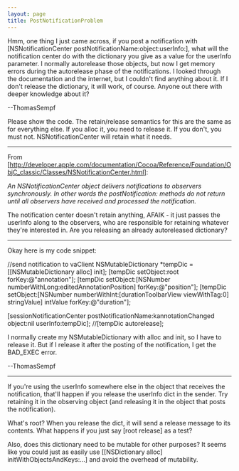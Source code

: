 ```yaml
---
layout: page
title: PostNotificationProblem
---
```


Hmm, one thing I just came across, if you post a notification with [NSNotificationCenter postNotificationName:object:userInfo:], what will the notification center do with the dictionary you give as a value for the userInfo parameter. I normally autorelease those objects, but now I get memory errors during the autorelease phase of the notifications. I looked through the documentation and the internet, but I couldn't find anything about it. If I don't release the dictionary, it will work, of course. Anyone out there with deeper knowledge about it?

--ThomasSempf

Please show the code. The retain/release semantics for this are the same as for everything else. If you alloc it, you need to release it. If you don't, you must not. NSNotificationCenter will retain what it needs.

----

From [http://developer.apple.com/documentation/Cocoa/Reference/Foundation/ObjC_classic/Classes/NSNotificationCenter.html]:

*An NSNotificationCenter object delivers notifications to observers synchronously. In other words the postNotification: methods do not return until all observers have received and processed the notification.*

The notification center doesn't retain anything, AFAIK - it just passes the userInfo along to the observers, who are responsible for retaining whatever they're interested in. Are you releasing an already autoreleased dictionary?

----

Okay here is my code snippet:

    
//send notification to vaClient
NSMutableDictionary *tempDic = [[NSMutableDictionary alloc] init];
[tempDic setObject:root forKey:@"annotation"];
[tempDic setObject:[NSNumber numberWithLong:editedAnnotationPosition] forKey:@"position"];
[tempDic setObject:[NSNumber numberWithInt:[durationToolbarView viewWithTag:0] stringValue] intValue forKey:@"duration"];

[sessionNotificationCenter postNotificationName:kannotationChanged object:nil userInfo:tempDic];
//[tempDic autorelease];


I normally create my NSMutableDictionary with alloc and init, so I have to release it. But if I release it after the posting of the notification, I get the BAD_EXEC error.

--ThomasSempf

----

If you're using the userInfo somewhere else in the object that receives the notification, that'll happen if you release the userInfo dict in the sender. Try retaining it in the observing object (and releasing it in the object that posts the notification).

What's     root? When you release the dict, it will send a release message to its contents. What happens if you just say     [root release] as a test?

Also, does this dictionary need to be mutable for other purposes? It seems like you could just as easily use     [[NSDictionary alloc] initWithObjectsAndKeys:...] and avoid the overhead of mutability.

